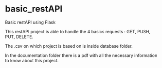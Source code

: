 # basic_restAPI
Basic restAPI using Flask

This restAPI project is able to handle the 4 basics requests : GET, PUSH, PUT, DELETE.

The .csv on which project is based on is inside database folder.

In the documentation folder there is a pdf with all the necessary information to know about this project. 


